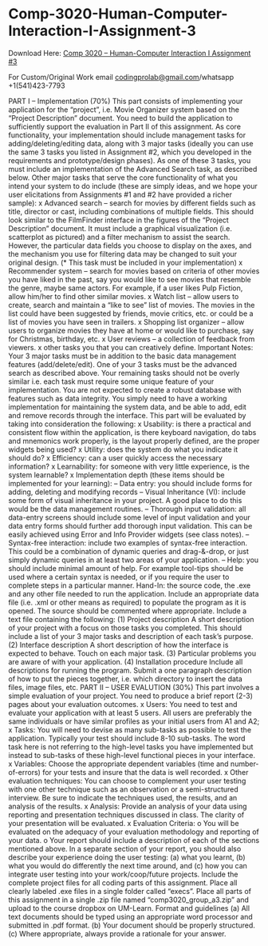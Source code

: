 # Comp-3020-Human-Computer-Interaction-I-Assignment-3

Download Here: [Comp 3020 – Human-Computer Interaction I Assignment #3](https://codingherolab.com/product/comp-3020-human-computer-interaction-i-assignment-3/)

For Custom/Original Work email codingprolab@gmail.com/whatsapp +1(541)423-7793

PART I – Implementation (70%) This part consists of implementing your application for the “project”, i.e. Movie Organizer system based on the “Project Description” document. You need to build the application to sufficiently support the evaluation in Part II of this assignment. As core functionality, your implementation should include management tasks for adding/deleting/editing data, along with 3 major tasks (ideally you can use the same 3 tasks you listed in Assignment #2, which you developed in the requirements and prototype/design phases). As one of these 3 tasks, you must include an implementation of the Advanced Search task, as described below. Other major tasks that serve the core functionality of what you intend your system to do include (these are simply ideas, and we hope your user elicitations from Assignments #1 and #2 have provided a richer sample): x Advanced search – search for movies by different fields such as title, director or cast, including combinations of multiple fields. This should look similar to the FilmFinder interface in the figures of the “Project Description” document. It must include a graphical visualization (i.e. scatterplot as pictured) and a filter mechanism to assist the search. However, the particular data fields you choose to display on the axes, and the mechanism you use for filtering data may be changed to suit your original design. (* This task must be included in your implementation) x Recommender system – search for movies based on criteria of other movies you have liked in the past, say you would like to see movies that resemble the genre, maybe same actors. For example, if a user likes Pulp Fiction, allow him/her to find other similar movies. x Watch list – allow users to create, search and maintain a “like to see” list of movies. The movies in the list could have been suggested by friends, movie critics, etc. or could be a list of movies you have seen in trailers. x Shopping list organizer – allow users to organize movies they have at home or would like to purchase, say for Christmas, birthday, etc. x User reviews – a collection of feedback from viewers. x other tasks you that you can creatively define. Important Notes: Your 3 major tasks must be in addition to the basic data management features (add/delete/edit). One of your 3 tasks must be the advanced search as described above. Your remaining tasks should not be overly similar i.e. each task must require some unique feature of your implementation. You are not expected to create a robust database with features such as data integrity. You simply need to have a working implementation for maintaining the system data, and be able to add, edit and remove records through the interface. This part will be evaluated by taking into consideration the following: x Usability: is there a practical and consistent flow within the application, is there keyboard navigation, do tabs and mnemonics work properly, is the layout properly defined, are the proper widgets being used? x Utility: does the system do what you indicate it should do? x Efficiency: can a user quickly access the necessary information? x Learnability: for someone with very little experience, is the system learnable? x Implementation depth (these items should be implemented for your learning): – Data entry: you should include forms for adding, deleting and modifying records – Visual Inheritance (VI): include some form of visual inheritance in your project. A good place to do this would be the data management routines. – Thorough input validation: all data-entry screens should include some level of input validation and your data entry forms should further add thorough input validation. This can be easily achieved using Error and Info Provider widgets (see class notes). – Syntax-free interaction: include two examples of syntax-free interaction. This could be a combination of dynamic queries and drag-&-drop, or just simply dynamic queries in at least two areas of your application. – Help: you should include minimal amount of help. For example tool-tips should be used where a certain syntax is needed, or if you require the user to complete steps in a particular manner. Hand-In: the source code, the .exe and any other file needed to run the application. Include an appropriate data file (i.e. .xml or other means as required) to populate the program as it is opened. The source should be commented where appropriate. Include a text file containing the following: (1) Project description A short description of your project with a focus on those tasks you completed. This should include a list of your 3 major tasks and description of each task’s purpose. (2) Interface description A short description of how the interface is expected to behave. Touch on each major task. (3) Particular problems you are aware of with your application. (4) Installation procedure Include all descriptions for running the program. Submit a one paragraph description of how to put the pieces together, i.e. which directory to insert the data files, image files, etc. PART II – USER EVALUTION (30%) This part involves a simple evaluation of your project. You need to produce a brief report (2-3) pages about your evaluation outcomes. x Users: You need to test and evaluate your application with at least 5 users. All users are preferably the same individuals or have similar profiles as your initial users from A1 and A2; x Tasks: You will need to devise as many sub-tasks as possible to test the application. Typically your test should include 8-10 sub-tasks. The word task here is not referring to the high-level tasks you have implemented but instead to sub-tasks of these high-level functional pieces in your interface. x Variables: Choose the appropriate dependent variables (time and number-of-errors) for your tests and insure that the data is well recorded. x Other evaluation techniques: You can choose to complement your user testing with one other technique such as an observation or a semi-structured interview. Be sure to indicate the techniques used, the results, and an analysis of the results. x Analysis: Provide an analysis of your data using reporting and presentation techniques discussed in class. The clarity of your presentation will be evaluated. x Evaluation Criteria: o You will be evaluated on the adequacy of your evaluation methodology and reporting of your data. o Your report should include a description of each of the sections mentioned above. In a separate section of your report, you should also describe your experience doing the user testing: (a) what you learnt, (b) what you would do differently the next time around, and (c) how you can integrate user testing into your work/coop/future projects. Include the complete project files for all coding parts of this assignment. Place all clearly labeled .exe files in a single folder called “execs”. Place all parts of this assignment in a single .zip file named “comp3020_group_a3.zip” and upload to the course dropbox on UM-Learn. Format and guidelines (a) All text documents should be typed using an appropriate word processor and submitted in .pdf format. (b) Your document should be properly structured. (c) Where appropriate, always provide a rationale for your answer.
